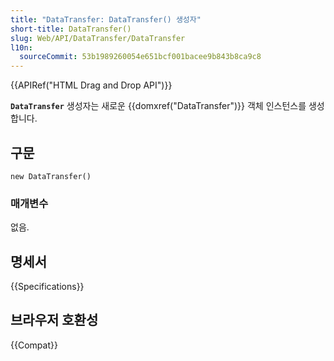 ```yaml
---
title: "DataTransfer: DataTransfer() 생성자"
short-title: DataTransfer()
slug: Web/API/DataTransfer/DataTransfer
l10n:
  sourceCommit: 53b1989260054e651bcf001bacee9b843b8ca9c8
---
```



{{APIRef("HTML Drag and Drop API")}}

**`DataTransfer`** 생성자는 새로운 {{domxref("DataTransfer")}} 객체 인스턴스를 생성합니다.

## 구문

```js-nolint
new DataTransfer()
```

### 매개변수

없음.

## 명세서

{{Specifications}}

## 브라우저 호환성

{{Compat}}
